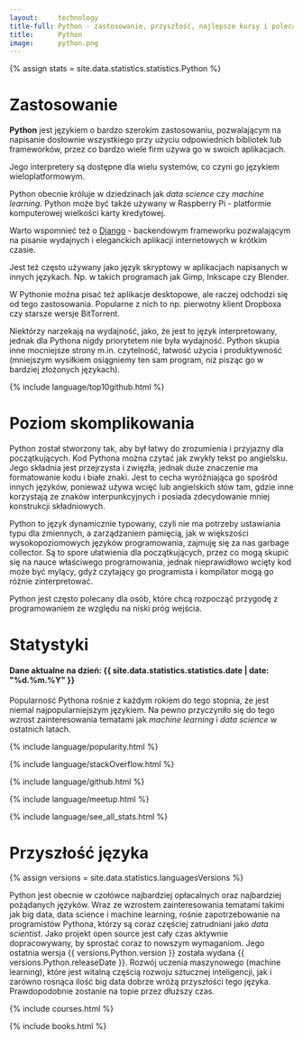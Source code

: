 ```yaml
---
layout:     technology
title-full: Python - zastosowanie, przyszłość, najlepsze kursy i polecane książki
title:      Python
image:      python.png
---
```


{% assign stats = site.data.statistics.statistics.Python %}

# Zastosowanie

**Python** jest językiem o bardzo szerokim zastosowaniu, pozwalającym na napisanie dosłownie wszystkiego przy użyciu odpowiednich bibliotek lub frameworków, przez co bardzo wiele firm używa go w swoich aplikacjach. 

Jego interpretery są dostępne dla wielu systemów, co czyni go językiem wieloplatformowym. 

Python obecnie króluje w dziedzinach jak *data science* czy *machine learning*. Python może być także używany w Raspberry Pi - platformie komputerowej wielkości karty kredytowej.

Warto wspomnieć też o [Django](/technologie/django) - backendowym frameworku pozwalającym na pisanie wydajnych i eleganckich aplikacji internetowych w krótkim czasie.

Jest też często używany jako język skryptowy w aplikacjach napisanych w innych językach. Np. w takich programach jak Gimp, Inkscape czy Blender.

W Pythonie można pisać też aplikacje desktopowe, ale raczej odchodzi się od tego zastosowania. Popularne z nich to np. pierwotny klient Dropboxa czy starsze wersje BitTorrent.

Niektórzy narzekają na wydajność, jako, że jest to język interpretowany, jednak dla Pythona nigdy priorytetem nie była wydajność. Python skupia inne mocniejsze strony m.in. czytelność, łatwość użycia i produktywność (mniejszym wysiłkiem osiągniemy ten sam program, niż pisząc go w bardziej złożonych językach).

{% include language/top10github.html %}

# Poziom skomplikowania

Python został stworzony tak, aby był łatwy do zrozumienia i przyjazny dla początkujących. Kod Pythona można czytać jak zwykły tekst po angielsku. Jego składnia jest przejrzysta i zwięzła, jednak duże znaczenie ma formatowanie kodu i białe znaki. Jest to cecha wyróżniająca go spośród innych języków, ponieważ używa wcięć lub angielskich słów tam, gdzie inne korzystają ze znaków interpunkcyjnych i posiada zdecydowanie mniej konstrukcji składniowych. 

Python to język dynamicznie typowany, czyli nie ma potrzeby ustawiania typu dla zmiennych, a zarządzaniem pamięcią, jak w większości wysokopoziomowych języków programowania, zajmuję się za nas garbage collector. Są to spore ułatwienia dla początkujących, przez co mogą skupić się na nauce właściwego programowania, jednak nieprawidłowo wcięty kod może być mylący, gdyż czytający go programista i kompilator mogą go różnie zinterpretować. 

Python jest często polecany dla osób, które chcą rozpocząć przygodę z programowaniem ze względu na niski próg wejścia.

# Statystyki

<h4>Dane aktualne na dzień: {{ site.data.statistics.statistics.date | date: "%d.%m.%Y"  }}</h4>

Popularność Pythona rośnie z każdym rokiem do tego stopnia, że jest niemal najpopularniejszym językiem. Na pewno przyczyniło się do tego wzrost zainteresowania tematami jak *machine learning* i *data science* w ostatnich latach.

{% include language/popularity.html %}

{% include language/stackOverflow.html %}

{% include language/github.html %}

{% include language/meetup.html %}

{% include language/see_all_stats.html %}

# Przyszłość języka

{% assign versions = site.data.statistics.languagesVersions %}

Python jest obecnie w czołówce najbardziej opłacalnych oraz najbardziej pożądanych języków. Wraz ze wzrostem zainteresowania tematami takimi jak big data, data science i machine learning, rośnie zapotrzebowanie na programistów Pythona, którzy są coraz częściej zatrudniani jako *data scientist*. Jako projekt open source jest cały czas aktywnie dopracowywany, by sprostać coraz to nowszym wymaganiom. Jego ostatnia wersja {{ versions.Python.version }} została wydana {{ versions.Python.releaseDate }}. Rozwój uczenia maszynowego (machine learning), które jest witalną częścią rozwoju sztucznej inteligencji, jak i zarówno rosnąca ilość big data dobrze wróżą przyszłości tego języka. Prawdopodobnie zostanie na topie przez dłuższy czas.

{% include courses.html %}

{% include books.html %}
